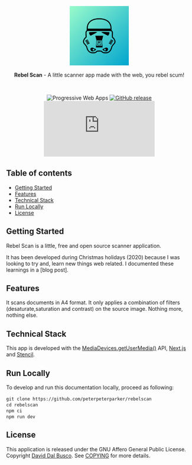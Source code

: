 <div align="center">
  <a href="https://rebelscan.com"><img src="assets/logo.png" alt="Rebel Scan logo" height="160"></a>

  <br/>

  <p><strong>Rebel Scan</strong> - A little scanner app made with the web, you rebel scum!</p>

  <br/>

![Progressive Web Apps](https://img.shields.io/website?label=Progressive%20Web%20Apps&url=https%3A%2F%2Frebelscan.com)
[![GitHub release](https://img.shields.io/github/release/peterpeterparker/rebelscan/all?logo=GitHub)](https://github.com/peterpeterparker/rebelscan/releases/latest)
[![Tweet](https://img.shields.io/twitter/url?url=https%3A%2F%rebelscan.com)](https://twitter.com/intent/tweet?url=https%3A%2F%2Ftietracker.com&text=A%20little%20scanner%20app%20made%20by%20%40daviddalbusco%20with%20the%20web%2C%20you%20rebel%20scum!)

</div>

## Table of contents

- [Getting Started](#getting-started)
- [Features](#features)
- [Technical Stack](#technical-stack)
- [Run Locally](#run-locally)
- [License](#license)

## Getting Started

Rebel Scan is a little, free and open source scanner application.

It has been developed during Christmas holidays (2020) because I was looking to try and, learn new things web related. I documented these learnings in a [blog post].

## Features

It scans documents in A4 format. It only applies a combination of filters (desaturate,saturation and contrast) on the source image. Nothing more, nothing else.

## Technical Stack

This app is developed with the [MediaDevices.getUserMedia()](https://developer.mozilla.org/en-US/docs/Web/API/MediaDevices/getUserMedia) API, [Next.js](https://nextjs.org/) and [Stencil](https://stenciljs.com/).

## Run Locally

To develop and run this documentation locally, proceed as following:

```
git clone https://github.com/peterpeterparker/rebelscan
cd rebelscan
npm ci
npm run dev
```

## License

This application is released under the GNU Affero General Public License. Copyright [David Dal Busco](mailto:david.dalbusco@outlook.com). See [COPYING](./COPYING) for more details.

[rebel scan]: https://rebelscan.com
